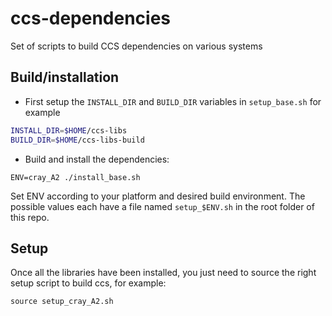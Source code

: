 # ccs-dependencies
Set of scripts to build CCS dependencies on various systems


## Build/installation

- First setup the `INSTALL_DIR` and `BUILD_DIR` variables in `setup_base.sh` for example
```bash
INSTALL_DIR=$HOME/ccs-libs
BUILD_DIR=$HOME/ccs-libs-build
```

- Build and install the dependencies:
```
ENV=cray_A2 ./install_base.sh
```

Set ENV according to your platform and desired build environment. The possible values each have a file named `setup_$ENV.sh` in the root folder of this repo.

## Setup

Once all the libraries have been installed, you just need to source the right setup script to build ccs, for example:
```
source setup_cray_A2.sh
```

